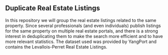 
## Duplicate Real Estate Listings 

In this repository we will group the real estate listings related to the same property. Since several professionals (and even individuals) publish listings for the same property on multiple real estate portals, and there is a strong interest in deduplicating them to make the search more efficient and to have more relevant statistics. The dataset used was provided by YangPort and contains the Levallois-Perret Real Estate Listings.